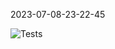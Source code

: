 2023-07-08-23-22-45 

![Tests](https://github.com/xRevx/UnitTestingExercise/actions/workflows/main.yml/badge.svg) 

